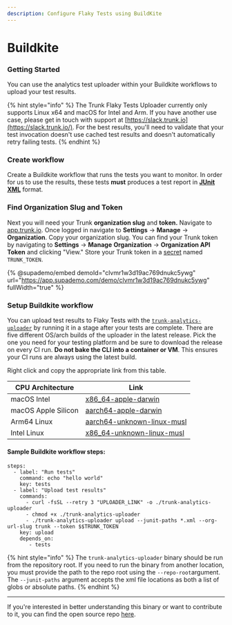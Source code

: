 ```yaml
---
description: Configure Flaky Tests using BuildKite
---
```


# Buildkite

### Getting Started

You can use the analytics test uploader within your Buildkite workflows to upload your test results.

{% hint style="info" %}
The Trunk Flaky Tests Uploader currently only supports Linux x64 and macOS for Intel and Arm. If you have another use case, please get in touch with support at [https://slack.trunk.io](https://slack.trunk.io/). For the best results, you'll need to validate that your test invocation doesn't use cached test results and doesn't automatically retry failing tests.
{% endhint %}

### Create workflow

Create a Buildkite workflow that runs the tests you want to monitor. In order for us to use the results, these tests **must** produces a test report in [**JUnit XML**](https://github.com/testmoapp/junitxml) format.

### Find Organization Slug and Token

Next you will need your Trunk **organization slug** and **token.** Navigate to [app.trunk.io](http://app.trunk.io). Once logged in navigate to **Settings** -> **Manage** -> **Organization**. Copy your organization slug. You can find your Trunk token by navigating to **Settings** → **Manage** **Organization** → **Organization API Token** and clicking "View." Store your Trunk token in a [secret](https://buildkite.com/docs/pipelines/secrets) named `TRUNK_TOKEN`.

{% @supademo/embed demoId="clvmr1w3d19ac769dnukc5ywg" url="https://app.supademo.com/demo/clvmr1w3d19ac769dnukc5ywg" fullWidth="true" %}

### Setup Buildkite workflow

You can upload test results to Flaky Tests with the [`trunk-analytics-uploader`](https://github.com/trunk-io/analytics-uploader) by running it in a stage after your tests are complete. There are five different OS/arch builds of the uploader in the latest release. Pick the one you need for your testing platform and be sure to download the release on every CI run. **Do not bake the CLI into a container or VM**. This ensures your CI runs are always using the latest build.

Right click and copy the appropriate link from this table.

| CPU Architecture    | Link                                                                                                                                              |
|---------------------|---------------------------------------------------------------------------------------------------------------------------------------------------|
| macOS Intel         | [x86_64-apple-darwin](https://github.com/trunk-io/analytics-cli/releases/latest/download/trunk-analytics-cli-x86_64-apple-darwin.tar.gz)         |
| macOS Apple Silicon | [aarch64-apple-darwin](https://github.com/trunk-io/analytics-cli/releases/latest/download/trunk-analytics-cli-aarch64-apple-darwin.tar.gz)        |
| Arm64 Linux         | [aarch64-unknown-linux-musl](https://github.com/trunk-io/analytics-cli/releases/latest/download/trunk-analytics-cli-aarch64-unknown-linux.tar.gz) |
| Intel Linux         | [x86_64-unknown-linux-musl](https://github.com/trunk-io/analytics-cli/releases/latest/download/trunk-analytics-cli-x86_64-unknown-linux.tar.gz)  |

#### Sample Buildkite workflow steps:

```
steps:
  - label: "Run tests"
    command: echo "hello world"
    key: tests
  - label: "Upload test results"
    commands:
      - curl -fsSL --retry 3 "UPLOADER_LINK" -o ./trunk-analytics-uploader
      - chmod +x ./trunk-analytics-uploader
      - ./trunk-analytics-uploader upload --junit-paths *.xml --org-url-slug trunk --token $$TRUNK_TOKEN
    key: upload
    depends_on:
       - tests
```

{% hint style="info" %}
The `trunk-analytics-uploader` binary should be run from the repository root. If you need to run the binary from another location, you must provide the path to the repo root using the `--repo-root`argument. The `--junit-paths` argument accepts the xml file locations as both a list of globs or absolute paths.
{% endhint %}

***

If you're interested in better understanding this binary or want to contribute to it, you can find the open source repo [here](https://github.com/trunk-io/analytics-cli).
